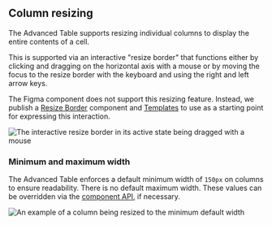 ## Column resizing

The Advanced Table supports resizing individual columns to display the entire contents of a cell.

This is supported via an interactive "resize border" that functions either by clicking and dragging on the horizontal axis with a mouse or by moving the focus to the resize border with the keyboard and using the right and left arrow keys.

The Figma component does not support this resizing feature. Instead, we publish a [Resize Border](https://www.figma.com/design/iweq3r2Pi8xiJfD9e6lOhF/HDS-Components-v2.0?m=auto&node-id=80647-127234&t=UHpPyO7erZKLy4SD-1) component and [Templates](https://www.figma.com/design/iweq3r2Pi8xiJfD9e6lOhF/HDS-Components-v2.0?m=auto&node-id=72039-5091&t=UHpPyO7erZKLy4SD-1) to use as a starting point for expressing this interaction.

![The interactive resize border in its active state being dragged with a mouse](/assets/components/table/advanced-table/advanced-table-resize-interaction.png)

### Minimum and maximum width

The Advanced Table enforces a default minimum width of `150px` on columns to ensure readability. There is no default maximum width. These values can be overridden via the [component API](/components/table/advanced-table?tab=code#advancedtable), if necessary.

![An example of a column being resized to the minimum default width](/assets/components/table/advanced-table/advanced-table-resize-min-width.png)
